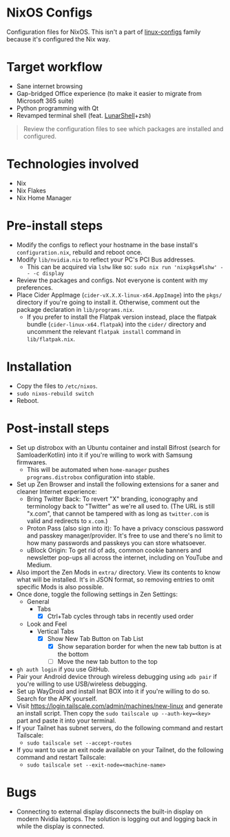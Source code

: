 # NixOS Configs

Configuration files for NixOS. This isn't a part of [linux-configs](https://github.com/kurtbahartr/linux-configs) family because it's configured the Nix way.

# Target workflow

- Sane internet browsing
- Gap-bridged Office experience (to make it easier to migrate from Microsoft 365 suite)
- Python programming with Qt
- Revamped terminal shell (feat. [LunarShell](https://lunarshell.dev)+zsh)

> Review the configuration files to see which packages are installed and configured.

# Technologies involved
- Nix
- Nix Flakes
- Nix Home Manager

# Pre-install steps

- Modify the configs to reflect your hostname in the base install's `configuration.nix`, rebuild and reboot once.
- Modify `lib/nvidia.nix` to reflect your PC's PCI Bus addresses.
  - This can be acquired via `lshw` like so: `sudo nix run 'nixpkgs#lshw' -- -c display`
- Review the packages and configs. Not everyone is content with my preferences.
- Place Cider AppImage (`cider-vX.X.X-linux-x64.AppImage`) into the `pkgs/` directory if you're going to install it. Otherwise, comment out the package declaration in `lib/programs.nix`.
  - If you prefer to install the Flatpak version instead, place the flatpak bundle (`cider-linux-x64.flatpak`) into the `cider/` directory and uncomment the relevant `flatpak install` command in `lib/flatpak.nix`.

# Installation

- Copy the files to `/etc/nixos`.
- `sudo nixos-rebuild switch`
- Reboot.

# Post-install steps

- Set up distrobox with an Ubuntu container and install Bifrost (search for SamloaderKotlin) into it if you're willing to work with Samsung firmwares.
  - This will be automated when `home-manager` pushes `programs.distrobox` configuration into stable.
- Set up Zen Browser and install the following extensions for a saner and cleaner Internet experience:
  - Bring Twitter Back: To revert "X" branding, iconography and terminology back to "Twitter" as we're all used to. (The URL is still "x.com", that cannot be tampered with as long as `twitter.com` is valid and redirects to `x.com`.)
  - Proton Pass (also sign into it): To have a privacy conscious password and passkey manager/provider. It's free to use and there's no limit to how many passwords and passkeys you can store whatsoever.
  - uBlock Origin: To get rid of ads, common cookie banners and newsletter pop-ups all across the internet, including on YouTube and Medium.
- Also import the Zen Mods in `extra/` directory. View its contents to know what will be installed. It's in JSON format, so removing entries to omit specific Mods is also possible.
- Once done, toggle the following settings in Zen Settings:
  - General
    - Tabs
      - [x] Ctrl+Tab cycles through tabs in recently used order
  - Look and Feel
    - Vertical Tabs
      - [x] Show New Tab Button on Tab List
        - [x] Show separation border for when the new tab button is at the bottom
        - [ ] Move the new tab button to the top
- `gh auth login` if you use GitHub.
- Pair your Android device through wireless debugging using `adb pair` if you're willing to use USB/wireless debugging.
- Set up WayDroid and install Inat BOX into it if you're willing to do so. Search for the APK yourself.
- Visit https://login.tailscale.com/admin/machines/new-linux and generate an install script. Then copy the `sudo tailscale up --auth-key=<key>` part and paste it into your terminal.
- If your Tailnet has subnet servers, do the following command and restart Tailscale:
  - `sudo tailscale set --accept-routes`
- If you want to use an exit node available on your Tailnet, do the following command and restart Tailscale:
  - `sudo tailscale set --exit-node=<machine-name>`

# Bugs

- Connecting to external display disconnects the built-in display on modern Nvidia laptops. The solution is logging out and logging back in while the display is connected.
